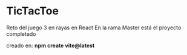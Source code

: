 # TicTacToe
Reto del juego 3 en rayas en React
En la rama Master está el proyecto completado

creado en:
<b>npm create vite@latest</b>
